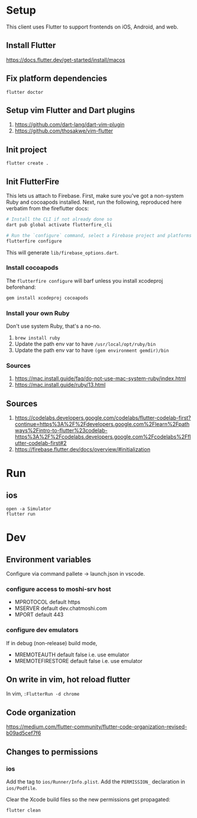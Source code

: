 # Setup
This client uses Flutter to support frontends on iOS, Android, and web.

## Install Flutter
https://docs.flutter.dev/get-started/install/macos

## Fix platform dependencies
`flutter doctor`

## Setup vim Flutter and Dart plugins
1. https://github.com/dart-lang/dart-vim-plugin
2. https://github.com/thosakwe/vim-flutter

## Init project
`flutter create .`

## Init FlutterFire
This lets us attach to Firebase.
First, make sure you've got a non-system Ruby and cocoapods installed.
Next, run the following, reproduced here verbatim from the fireflutter docs:
```bash
# Install the CLI if not already done so
dart pub global activate flutterfire_cli

# Run the `configure` command, select a Firebase project and platforms
flutterfire configure
```
This will generate `lib/firebase_options.dart`.

### Install cocoapods
The `flutterfire configure` will barf unless you install xcodeproj beforehand:
```bash
gem install xcodeproj cocoapods
```

### Install your own Ruby
Don't use system Ruby, that's a no-no.
1. `brew install ruby`
2. Update the path env var to have `/usr/local/opt/ruby/bin`
3. Update the path env var to have `(gem environment gemdir)/bin`

### Sources
1. https://mac.install.guide/faq/do-not-use-mac-system-ruby/index.html
2. https://mac.install.guide/ruby/13.html

## Sources
1. https://codelabs.developers.google.com/codelabs/flutter-codelab-first?continue=https%3A%2F%2Fdevelopers.google.com%2Flearn%2Fpathways%2Fintro-to-flutter%23codelab-https%3A%2F%2Fcodelabs.developers.google.com%2Fcodelabs%2Fflutter-codelab-first#2
2. https://firebase.flutter.dev/docs/overview/#initialization

# Run

## ios
```
open -a Simulator
flutter run
```

# Dev

## Environment variables
Configure via command pallete -> launch.json in vscode.

### configure access to moshi-srv host
- MPROTOCOL default https
- MSERVER default dev.chatmoshi.com
- MPORT default 443

### configure dev emulators
If in debug (non-release) build mode,
- MREMOTEAUTH default false i.e. use emulator
- MREMOTEFIRESTORE default false i.e. use emulator

## On write in vim, hot reload flutter
In vim,
`:FlutterRun -d chrome`

## Code organization
https://medium.com/flutter-community/flutter-code-organization-revised-b09ad5cef7f6

## Changes to permissions

### ios
Add the tag to `ios/Runner/Info.plist`.
Add the `PERMISSION_` declaration in `ios/Podfile`.

Clear the Xcode build files so the new permissions get propagated:
```
flutter clean
```
